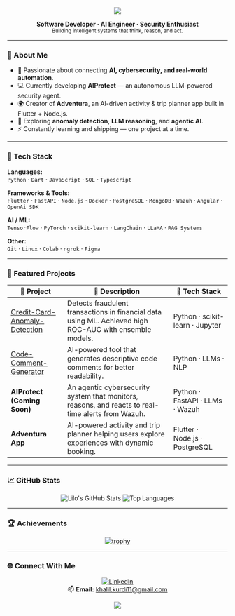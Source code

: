 <!-- LiloZ95 Profile README -->
<div align="center">
  <img src="https://capsule-render.vercel.app/api?type=waving&color=0:00b4d8,100:48cae4&height=180&section=header&text=Hey%20there%20👋%20I'm%20Khalil%20aka%20Lilo&fontSize=32&fontColor=fff&animation=fadeIn&fontAlignY=35"/>
</div>

<p align="center">
  <b>Software Developer · AI Engineer · Security Enthusiast</b>  
  <br>
  <sub>Building intelligent systems that think, reason, and act.</sub>
</p>

---

### 🚀 About Me
- 🧠 Passionate about connecting **AI, cybersecurity, and real-world automation**.  
- 💻 Currently developing **AIProtect** — an autonomous LLM-powered security agent.  
- 🌍 Creator of **Adventura**, an AI-driven activity & trip planner app built in Flutter + Node.js.  
- 🧩 Exploring **anomaly detection**, **LLM reasoning**, and **agentic AI**.  
- ⚡ Constantly learning and shipping — one project at a time.

---

### 🧩 Tech Stack

**Languages:**  
`Python` · `Dart` · `JavaScript` · `SQL` · `Typescript`

**Frameworks & Tools:**  
`Flutter` · `FastAPI` · `Node.js` · `Docker` · `PostgreSQL` · `MongoDB` · `Wazuh` · `Angular` · `OpenAi SDK`

**AI / ML:**  
`TensorFlow` · `PyTorch` · `scikit-learn` · `LangChain` · `LLaMA` · `RAG Systems`

**Other:**  
`Git` · `Linux` · `Colab` · `ngrok` · `Figma`

---

### 🌟 Featured Projects

| 🧠 Project | 💬 Description | 🧰 Tech Stack |
|-------------|----------------|---------------|
| [Credit-Card-Anomaly-Detection](https://github.com/LiloZ95/Credit-Card-Anomaly-Detection) | Detects fraudulent transactions in financial data using ML. Achieved high ROC-AUC with ensemble models. | Python · scikit-learn · Jupyter |
| [Code-Comment-Generator](https://github.com/LiloZ95/Code-Comment-Generator) | AI-powered tool that generates descriptive code comments for better readability. | Python · LLMs · NLP |
| **AIProtect (Coming Soon)** | An agentic cybersecurity system that monitors, reasons, and reacts to real-time alerts from Wazuh. | Python · FastAPI · LLMs · Wazuh |
| **Adventura App** | AI-powered activity and trip planner helping users explore experiences with dynamic booking. | Flutter · Node.js · PostgreSQL |

---

### 📈 GitHub Stats
<div align="center">

![Lilo's GitHub Stats](https://github-readme-stats.vercel.app/api?username=LiloZ95&show_icons=true&theme=tokyonight&hide_border=true&border_radius=12&count_private=true)
![Top Languages](https://github-readme-stats.vercel.app/api/top-langs/?username=LiloZ95&layout=compact&theme=tokyonight&hide_border=true&border_radius=12)

</div>

---

### 🏆 Achievements
<div align="center">

[![trophy](https://github-profile-trophy.vercel.app/?username=LiloZ95&theme=tokyonight&no-frame=true&margin-w=10&margin-h=10)](https://github.com/ryo-ma/github-profile-trophy)

</div>

---

### 🌐 Connect With Me
<div align="center">
  
[![LinkedIn](https://img.shields.io/badge/LinkedIn-blue?style=for-the-badge&logo=linkedin)](https://linkedin.com/in/khalil-kurdi)  
📫 **Email:** khalil.kurdi11@gmail.com  

</div>


<div align="center">
  <img src="https://capsule-render.vercel.app/api?type=waving&color=0:00b4d8,100:48cae4&height=120&section=footer"/>
</div>

